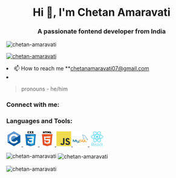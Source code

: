 <h1 align="center">Hi 👋, I'm Chetan Amaravati</h1>
<h3 align="center">A passionate fontend developer from India</h3>

<p align="left"> <img src="https://komarev.com/ghpvc/?username=chetan-amaravati&label=Profile%20views&color=0e75b6&style=flat" alt="chetan-amaravati" /> </p>

<p align="left"> <a href="https://github.com/ryo-ma/github-profile-trophy"><img src="https://github-profile-trophy.vercel.app/?username=chetan-amaravati" alt="chetan-amaravati" /></a> </p

- 📫 How to reach me **chetanamaravati07@gmail.com
-  > pronouns - he/him 

<h3 align="left">Connect with me:</h3>
<p align="left">
</p>

<h3 align="left">Languages and Tools:</h3>
<p align="left"> <a href="https://www.cprogramming.com/" target="_blank" rel="noreferrer"> <img src="https://raw.githubusercontent.com/devicons/devicon/master/icons/c/c-original.svg" alt="c" width="40" height="40"/> </a> <a href="https://www.w3schools.com/css/" target="_blank" rel="noreferrer"> <img src="https://raw.githubusercontent.com/devicons/devicon/master/icons/css3/css3-original-wordmark.svg" alt="css3" width="40" height="40"/> </a> <a href="https://www.w3.org/html/" target="_blank" rel="noreferrer"> <img src="https://raw.githubusercontent.com/devicons/devicon/master/icons/html5/html5-original-wordmark.svg" alt="html5" width="40" height="40"/> </a> <a href="https://developer.mozilla.org/en-US/docs/Web/JavaScript" target="_blank" rel="noreferrer"> <img src="https://raw.githubusercontent.com/devicons/devicon/master/icons/javascript/javascript-original.svg" alt="javascript" width="40" height="40"/> </a> <a href="https://www.mysql.com/" target="_blank" rel="noreferrer"> <img src="https://raw.githubusercontent.com/devicons/devicon/master/icons/mysql/mysql-original-wordmark.svg" alt="mysql" width="40" height="40"/> </a> <a href="https://reactjs.org/" target="_blank" rel="noreferrer"> <img src="https://raw.githubusercontent.com/devicons/devicon/master/icons/react/react-original-wordmark.svg" alt="react" width="40" height="40"/> </a> </p>

<p><img align="left" src="https://github-readme-stats.vercel.app/api/top-langs?username=chetan-amaravati&show_icons=true&locale=en&layout=compact" alt="chetan-amaravati" /></p>

<p>&nbsp;<img align="center" src="https://github-readme-stats.vercel.app/api?username=chetan-amaravati&show_icons=true&locale=en" alt="chetan-amaravati" /></p>

<p><img align="center" src="https://github-readme-streak-stats.herokuapp.com/?user=chetan-amaravati&" alt="chetan-amaravati" /></p>

